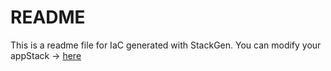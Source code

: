 # README
This is a readme file for IaC generated with StackGen.
You can modify your appStack -> [here](http://main.dev.stackgen.com/appstacks/5caf62c2-7494-4734-9c61-cdbb8ac37113)
